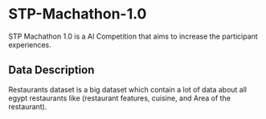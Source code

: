 # STP-Machathon-1.0
STP Machathon 1.0 is a AI Competition that aims to increase the participant experiences.  

## Data Description
Restaurants dataset is a big dataset which contain a lot of data about all egypt restaurants like (restaurant features, cuisine, and Area of the restaurant).

